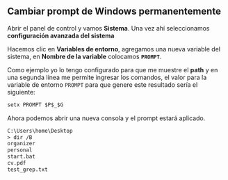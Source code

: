 ## Cambiar prompt de Windows permanentemente

Abrir el panel de control y vamos **Sistema**. Una vez ahí seleccionamos **configuración avanzada del sistema**

Hacemos clic en **Variables de entorno**, agregamos una nueva variable del sistema, en **Nombre de la variable** colocamos **`PROMPT`**.

Como ejemplo yo lo tengo configurado para que me muestre el **path** y en una segunda línea me permite ingresar los comandos, el valor para la variable de entorno `PROMPT` para que genere este resultado sería el siguiente:

```bat
setx PROMPT $P$_$G 
```

Ahora podemos abrir una nueva consola y el prompt estará aplicado.

```txt
C:\Users\home\Desktop
> dir /B
organizer
personal
start.bat
cv.pdf
test_grep.txt
```
